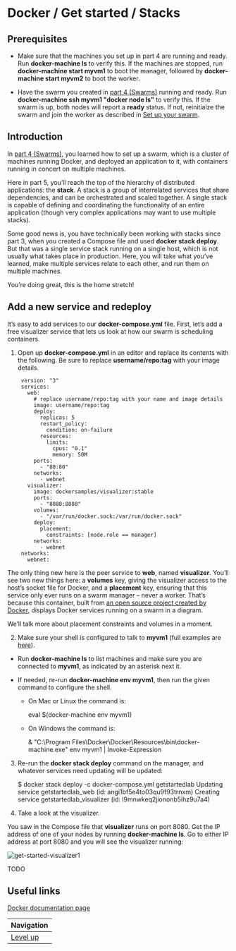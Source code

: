 # Docker / Get started / Stacks #

## Prerequisites ##

* Make sure that the machines you set up in part 4 are running and ready. Run **docker-machine ls** to verify this. If the machines are stopped, run **docker-machine start myvm1** to boot the manager, followed by **docker-machine start myvm2** to boot the worker.

* Have the swarm you created in [part 4 (Swarms)](../swarms/README.md) running and ready. Run **docker-machine ssh myvm1 "docker node ls"** to verify this. If the swarm is up, both nodes will report a **ready** status. If not, reinitialze the swarm and join the worker as described in [Set up your swarm](../swarms/README.md).

## Introduction ##

In [part 4 (Swarms)](../swarms/README.md), you learned how to set up a swarm, which is a cluster of machines running Docker, and deployed an application to it, with containers running in concert on multiple machines.

Here in part 5, you’ll reach the top of the hierarchy of distributed applications: the **stack**. A stack is a group of interrelated services that share dependencies, and can be orchestrated and scaled together. A single stack is capable of defining and coordinating the functionality of an entire application (though very complex applications may want to use multiple stacks).

Some good news is, you have technically been working with stacks since part 3, when you created a Compose file and used **docker stack deploy**. But that was a single service stack running on a single host, which is not usually what takes place in production. Here, you will take what you’ve learned, make multiple services relate to each other, and run them on multiple machines.

You’re doing great, this is the home stretch!

## Add a new service and redeploy ##

It’s easy to add services to our **docker-compose.yml** file. First, let’s add a free visualizer service that lets us look at how our swarm is scheduling containers.

1. Open up **docker-compose.yml** in an editor and replace its contents with the following. Be sure to replace **username/repo:tag** with your image details.

        version: "3"
        services:
          web:
            # replace username/repo:tag with your name and image details
            image: username/repo:tag
            deploy:
              replicas: 5
              restart_policy:
                condition: on-failure
              resources:
                limits:
                  cpus: "0.1"
                  memory: 50M
            ports:
              - "80:80"
            networks:
              - webnet
          visualizer:
            image: dockersamples/visualizer:stable
            ports:
              - "8080:8080"
            volumes:
              - "/var/run/docker.sock:/var/run/docker.sock"
            deploy:
              placement:
                constraints: [node.role == manager]
            networks:
              - webnet
        networks:
          webnet:

The only thing new here is the peer service to **web**, named **visualizer**. You’ll see two new things here: a **volumes** key, giving the visualizer access to the host’s socket file for Docker, and a **placement** key, ensuring that this service only ever runs on a swarm manager – never a worker. That’s because this container, built from [an open source project created by Docker](https://github.com/ManoMarks/docker-swarm-visualizer), displays Docker services running on a swarm in a diagram.

We’ll talk more about placement constraints and volumes in a moment.

2. Make sure your shell is configured to talk to **myvm1** (full examples are [here](../swarms/README.md)).

* Run **docker-machine ls** to list machines and make sure you are connected to **myvm1**, as indicated by an asterisk next it.

* If needed, re-run **docker-machine env myvm1**, then run the given command to configure the shell.

    * On Mac or Linux the command is:

        eval $(docker-machine env myvm1)

    * On Windows the command is:

        & "C:\Program Files\Docker\Docker\Resources\bin\docker-machine.exe" env myvm1 | Invoke-Expression

3. Re-run the **docker stack deploy** command on the manager, and whatever services need updating will be updated:

    $ docker stack deploy -c docker-compose.yml getstartedlab
    Updating service getstartedlab_web (id: angi1bf5e4to03qu9f93trnxm)
    Creating service getstartedlab_visualizer (id: l9mnwkeq2jiononb5ihz9u7a4)

4. Take a look at the visualizer.

You saw in the Compose file that **visualizer** runs on port 8080. Get the IP address of one of your nodes by running **docker-machine ls**. Go to either IP address at port 8080 and you will see the visualizer running:

![get-started-visualizer1](https://github.com/marbug/docker/blob/master/quick-start/images/get-started-visualizer1)

TODO

## Useful links ##

[Docker documentation page](https://docs.docker.com/get-started/part5/)

| Navigation               |
| ------------------------ |
| [Level up](../README.md) |

